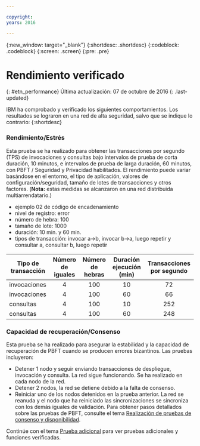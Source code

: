 ```yaml
---

copyright:
years: 2016

---
```


{:new_window: target="_blank"}
{:shortdesc: .shortdesc}
{:codeblock: .codeblock}
{:screen: .screen}
{:pre: .pre}


# Rendimiento verificado
{: #etn_performance}
Última actualización: 07 de octubre de 2016
{: .last-updated}

IBM ha comprobado y verificado los siguientes comportamientos. Los resultados se lograron en una red de alta seguridad, salvo que se indique lo contrario:
{:shortdesc}

### Rendimiento/Estrés

Esta prueba se ha realizado para obtener las transacciones por segundo (TPS) de invocaciones y consultas bajo intervalos de prueba de corta duración, 10 minutos, e intervalos de prueba de larga duración, 60 minutos, con PBFT / Seguridad y Privacidad habilitados.  El rendimiento puede variar basándose en el entorno, el tipo de aplicación, valores de configuración/seguridad, tamaño de lotes de transacciones y otros factores.  (**Nota:** estas medidas se alcanzaron en una red distribuida multiarrendatario.)

- ejemplo 02 de código de encadenamiento
- nivel de registro: error
- número de hebra: 100
- tamaño de lote: 1000
- duración: 10 min. y 60 min.
- tipos de transacción: invocar a->b, invocar b->a, luego repetir y consultar a, consultar b, luego repetir

| Tipo de transacción | Número de iguales | Número de hebras | Duración ejecución (min) | Transacciones por segundo |
| ---------- |:-------:|:-----:|:------:|:------:|
| invocaciones   |  4  | 100 | 10 | 72  |
| invocaciones   |  4  | 100 | 60 | 66  |
| consultas   |  4  | 100 | 10 | 252 |
| consultas   |  4  | 100 | 60 | 248 |

### Capacidad de recuperación/Consenso

Esta prueba se ha realizado para asegurar la estabilidad y la capacidad de recuperación de PBFT cuando se producen errores bizantinos.  Las pruebas incluyeron:

- Detener 1 nodo y seguir enviando transacciones de despliegue, invocación y consulta.  La red sigue funcionando. Se ha realizado en cada nodo de la red.
- Detener 2 nodos, la red se detiene debido a la falta de consenso.
- Reiniciar uno de los nodos detenidos en la prueba anterior.  La red se reanuda y el nodo que ha reiniciado las sincronizaciones se sincroniza con los demás iguales de validación. Para obtener pasos detallados sobre las pruebas de PBFT, consulte el tema [Realización de pruebas de consenso y disponibilidad](etn_pbft.html).

Continúe con el tema [Prueba adicional](etn_next.html) para ver pruebas adicionales y funciones verificadas.  
